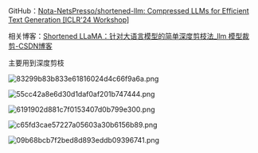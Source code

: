 GitHub：[Nota-NetsPresso/shortened-llm: Compressed LLMs for Efficient Text Generation [ICLR'24 Workshop]](https://github.com/Nota-NetsPresso/shortened-llm/tree/main)

相关博客：[Shortened LLaMA：针对大语言模型的简单深度剪枝法_llm 模型裁剪-CSDN博客](https://blog.csdn.net/fyfugoyfa/article/details/137694913)

主要用到深度剪枝

![83299b83b833e61816024d4c66f9a6a.png](https://youki-1330066034.cos.ap-guangzhou.myqcloud.com/machine-learning/202503061144043.png)

![55cc42a8e6d30d1daf0af201b747444.png](https://youki-1330066034.cos.ap-guangzhou.myqcloud.com/machine-learning/202503061144696.png)

![6191902d881c7f0153407d0b799e300.png](https://youki-1330066034.cos.ap-guangzhou.myqcloud.com/machine-learning/202503061145195.png)

![c65fd3cae57227a05603a30b6156b89.png](https://youki-1330066034.cos.ap-guangzhou.myqcloud.com/machine-learning/202503061145318.png)

![09b68bcb7f2bed8d893eddb09396741.png](https://youki-1330066034.cos.ap-guangzhou.myqcloud.com/machine-learning/202503061145196.png)

